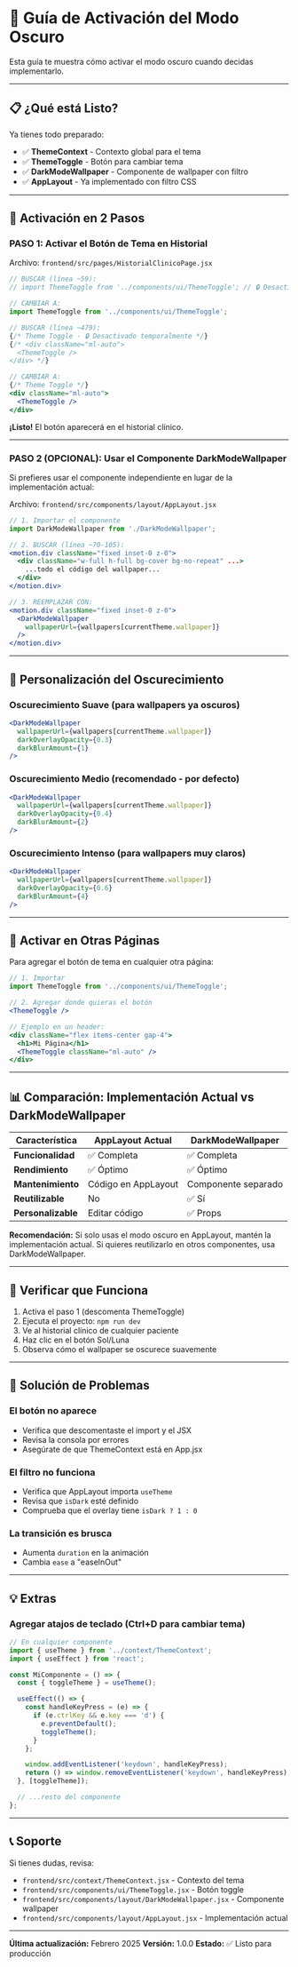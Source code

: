 # 🌙 Guía de Activación del Modo Oscuro

Esta guía te muestra cómo activar el modo oscuro cuando decidas implementarlo.

---

## 📋 ¿Qué está Listo?

Ya tienes todo preparado:

- ✅ **ThemeContext** - Contexto global para el tema
- ✅ **ThemeToggle** - Botón para cambiar tema
- ✅ **DarkModeWallpaper** - Componente de wallpaper con filtro
- ✅ **AppLayout** - Ya implementado con filtro CSS

---

## 🚀 Activación en 2 Pasos

### **PASO 1: Activar el Botón de Tema en Historial**

Archivo: `frontend/src/pages/HistorialClinicoPage.jsx`

```jsx
// BUSCAR (línea ~59):
// import ThemeToggle from '../components/ui/ThemeToggle'; // 🔒 Desactivado temporalmente

// CAMBIAR A:
import ThemeToggle from '../components/ui/ThemeToggle';
```

```jsx
// BUSCAR (línea ~479):
{/* Theme Toggle - 🔒 Desactivado temporalmente */}
{/* <div className="ml-auto">
  <ThemeToggle />
</div> */}

// CAMBIAR A:
{/* Theme Toggle */}
<div className="ml-auto">
  <ThemeToggle />
</div>
```

**¡Listo!** El botón aparecerá en el historial clínico.

---

### **PASO 2 (OPCIONAL): Usar el Componente DarkModeWallpaper**

Si prefieres usar el componente independiente en lugar de la implementación actual:

Archivo: `frontend/src/components/layout/AppLayout.jsx`

```jsx
// 1. Importar el componente
import DarkModeWallpaper from './DarkModeWallpaper';

// 2. BUSCAR (línea ~70-105):
<motion.div className="fixed inset-0 z-0">
  <div className="w-full h-full bg-cover bg-no-repeat" ...>
    ...todo el código del wallpaper...
  </div>
</motion.div>

// 3. REEMPLAZAR CON:
<motion.div className="fixed inset-0 z-0">
  <DarkModeWallpaper
    wallpaperUrl={wallpapers[currentTheme.wallpaper]}
  />
</motion.div>
```

---

## 🎨 Personalización del Oscurecimiento

### Oscurecimiento Suave (para wallpapers ya oscuros)
```jsx
<DarkModeWallpaper
  wallpaperUrl={wallpapers[currentTheme.wallpaper]}
  darkOverlayOpacity={0.3}
  darkBlurAmount={1}
/>
```

### Oscurecimiento Medio (recomendado - por defecto)
```jsx
<DarkModeWallpaper
  wallpaperUrl={wallpapers[currentTheme.wallpaper]}
  darkOverlayOpacity={0.4}
  darkBlurAmount={2}
/>
```

### Oscurecimiento Intenso (para wallpapers muy claros)
```jsx
<DarkModeWallpaper
  wallpaperUrl={wallpapers[currentTheme.wallpaper]}
  darkOverlayOpacity={0.6}
  darkBlurAmount={4}
/>
```

---

## 🎯 Activar en Otras Páginas

Para agregar el botón de tema en cualquier otra página:

```jsx
// 1. Importar
import ThemeToggle from '../components/ui/ThemeToggle';

// 2. Agregar donde quieras el botón
<ThemeToggle />

// Ejemplo en un header:
<div className="flex items-center gap-4">
  <h1>Mi Página</h1>
  <ThemeToggle className="ml-auto" />
</div>
```

---

## 📊 Comparación: Implementación Actual vs DarkModeWallpaper

| Característica | AppLayout Actual | DarkModeWallpaper |
|----------------|------------------|-------------------|
| **Funcionalidad** | ✅ Completa | ✅ Completa |
| **Rendimiento** | ✅ Óptimo | ✅ Óptimo |
| **Mantenimiento** | Código en AppLayout | Componente separado |
| **Reutilizable** | No | ✅ Sí |
| **Personalizable** | Editar código | ✅ Props |

**Recomendación:** Si solo usas el modo oscuro en AppLayout, mantén la implementación actual. Si quieres reutilizarlo en otros componentes, usa DarkModeWallpaper.

---

## 🧪 Verificar que Funciona

1. Activa el paso 1 (descomenta ThemeToggle)
2. Ejecuta el proyecto: `npm run dev`
3. Ve al historial clínico de cualquier paciente
4. Haz clic en el botón Sol/Luna
5. Observa cómo el wallpaper se oscurece suavemente

---

## 🔧 Solución de Problemas

### El botón no aparece
- Verifica que descomentaste el import y el JSX
- Revisa la consola por errores
- Asegúrate de que ThemeContext está en App.jsx

### El filtro no funciona
- Verifica que AppLayout importa `useTheme`
- Revisa que `isDark` esté definido
- Comprueba que el overlay tiene `isDark ? 1 : 0`

### La transición es brusca
- Aumenta `duration` en la animación
- Cambia `ease` a "easeInOut"

---

## 💡 Extras

### Agregar atajos de teclado (Ctrl+D para cambiar tema)

```jsx
// En cualquier componente
import { useTheme } from '../context/ThemeContext';
import { useEffect } from 'react';

const MiComponente = () => {
  const { toggleTheme } = useTheme();

  useEffect(() => {
    const handleKeyPress = (e) => {
      if (e.ctrlKey && e.key === 'd') {
        e.preventDefault();
        toggleTheme();
      }
    };

    window.addEventListener('keydown', handleKeyPress);
    return () => window.removeEventListener('keydown', handleKeyPress);
  }, [toggleTheme]);

  // ...resto del componente
};
```

---

## 📞 Soporte

Si tienes dudas, revisa:
- `frontend/src/context/ThemeContext.jsx` - Contexto del tema
- `frontend/src/components/ui/ThemeToggle.jsx` - Botón toggle
- `frontend/src/components/layout/DarkModeWallpaper.jsx` - Componente wallpaper
- `frontend/src/components/layout/AppLayout.jsx` - Implementación actual

---

**Última actualización:** Febrero 2025
**Versión:** 1.0.0
**Estado:** ✅ Listo para producción
